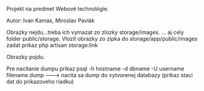 Projekt na predmet Webové technológie.

Autor: Ivan Kamas, Miroslav Pavlák


Obrazky nejdu...treba ich vymazat zo zlozky storage/images. ... aj cely folder public/storage.
Vlozit obrazky zo zipka do storage/app/public/images
zadat prikaz php artisan storage:link

Obrazky pojdu.

Pre nacitanie dumpu prikaz psql -h hostname -d dbname -U username filename.dump   ---> nacita sa dump do vytvorenej databazy (prikaz staci dat do prikazoveho riadku)


